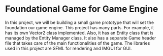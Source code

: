 #  Foundational Game for Game Engine


In this project, we will be building a small game prototype that will set the foundation our game engine. This project has many parts. For example, it has its own Vector2 class implemented.
 Also, it has an Entity class that is managed by the Entity Manager class. It also has a separate Game header file that takes care of the main functionalities of the game.
 The libraries used in this project are SFML for rendering and IMGUI for GUI.
